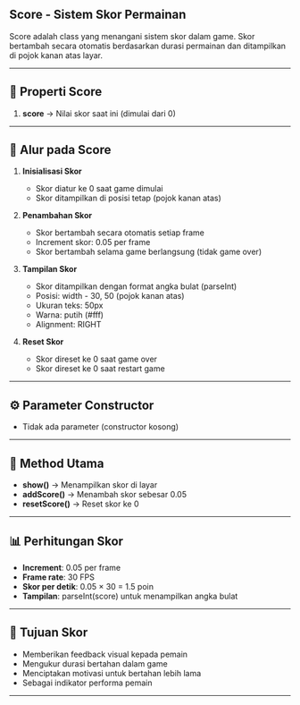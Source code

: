 ## **Score - Sistem Skor Permainan**  

Score adalah class yang menangani sistem skor dalam game. Skor bertambah secara otomatis berdasarkan durasi permainan dan ditampilkan di pojok kanan atas layar.

---

## **📌 Properti Score**  

1. **score** → Nilai skor saat ini (dimulai dari 0)

---

## **🔀 Alur pada Score**  

1. **Inisialisasi Skor**  
   - Skor diatur ke 0 saat game dimulai
   - Skor ditampilkan di posisi tetap (pojok kanan atas)

2. **Penambahan Skor**  
   - Skor bertambah secara otomatis setiap frame
   - Increment skor: 0.05 per frame
   - Skor bertambah selama game berlangsung (tidak game over)

3. **Tampilan Skor**  
   - Skor ditampilkan dengan format angka bulat (parseInt)
   - Posisi: width - 30, 50 (pojok kanan atas)
   - Ukuran teks: 50px
   - Warna: putih (#fff)
   - Alignment: RIGHT

4. **Reset Skor**  
   - Skor direset ke 0 saat game over
   - Skor direset ke 0 saat restart game

---

## **⚙️ Parameter Constructor**  

- Tidak ada parameter (constructor kosong)

---

## **🔄️ Method Utama**  

- **show()** → Menampilkan skor di layar
- **addScore()** → Menambah skor sebesar 0.05
- **resetScore()** → Reset skor ke 0

---

## **📊 Perhitungan Skor**  

- **Increment**: 0.05 per frame
- **Frame rate**: 30 FPS
- **Skor per detik**: 0.05 × 30 = 1.5 poin
- **Tampilan**: parseInt(score) untuk menampilkan angka bulat

---

## **🎯 Tujuan Skor**  

- Memberikan feedback visual kepada pemain
- Mengukur durasi bertahan dalam game
- Menciptakan motivasi untuk bertahan lebih lama
- Sebagai indikator performa pemain

---
